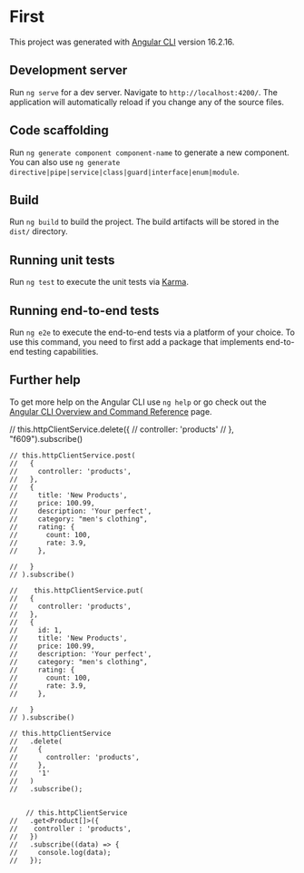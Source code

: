 # First

This project was generated with [Angular CLI](https://github.com/angular/angular-cli) version 16.2.16.

## Development server

Run `ng serve` for a dev server. Navigate to `http://localhost:4200/`. The application will automatically reload if you change any of the source files.

## Code scaffolding

Run `ng generate component component-name` to generate a new component. You can also use `ng generate directive|pipe|service|class|guard|interface|enum|module`.

## Build

Run `ng build` to build the project. The build artifacts will be stored in the `dist/` directory.

## Running unit tests

Run `ng test` to execute the unit tests via [Karma](https://karma-runner.github.io).

## Running end-to-end tests

Run `ng e2e` to execute the end-to-end tests via a platform of your choice. To use this command, you need to first add a package that implements end-to-end testing capabilities.

## Further help

To get more help on the Angular CLI use `ng help` or go check out the [Angular CLI Overview and Command Reference](https://angular.io/cli) page.

// this.httpClientService.delete({
// controller: 'products'
// }, "f609").subscribe()

    // this.httpClientService.post(
    //   {
    //     controller: 'products',
    //   },
    //   {
    //     title: 'New Products',
    //     price: 100.99,
    //     description: 'Your perfect',
    //     category: "men's clothing",
    //     rating: {
    //       count: 100,
    //       rate: 3.9,
    //     },

    //   }
    // ).subscribe()

    //    this.httpClientService.put(
    //   {
    //     controller: 'products',
    //   },
    //   {
    //     id: 1,
    //     title: 'New Products',
    //     price: 100.99,
    //     description: 'Your perfect',
    //     category: "men's clothing",
    //     rating: {
    //       count: 100,
    //       rate: 3.9,
    //     },

    //   }
    // ).subscribe()

    // this.httpClientService
    //   .delete(
    //     {
    //       controller: 'products',
    //     },
    //     '1'
    //   )
    //   .subscribe();


        // this.httpClientService
    //   .get<Product[]>({
    //    controller : 'products',
    //   })
    //   .subscribe((data) => {
    //     console.log(data);
    //   });
